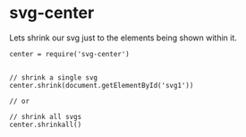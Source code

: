 svg-center
=========

Lets shrink our svg just to the elements being shown within it.

```
center = require('svg-center')


// shrink a single svg
center.shrink(document.getElementById('svg1'))

// or 

// shrink all svgs
center.shrinkall()
```